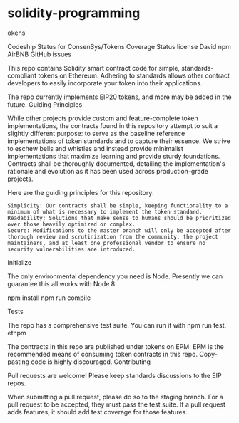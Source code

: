 # solidity-programming
okens

Codeship Status for ConsenSys/Tokens Coverage Status license David npm AirBNB GitHub issues

This repo contains Solidity smart contract code for simple, standards-compliant tokens on Ethereum. Adhering to standards allows other contract developers to easily incorporate your token into their applications.

The repo currently implements EIP20 tokens, and more may be added in the future.
Guiding Principles

While other projects provide custom and feature-complete token implementations, the contracts found in this repository attempt to suit a slightly different purpose: to serve as the baseline reference implementations of token standards and to capture their essence. We strive to eschew bells and whistles and instead provide minimalist implementations that maximize learning and provide sturdy foundations. Contracts shall be thoroughly documented, detailing the implementation's rationale and evolution as it has been used across production-grade projects.

Here are the guiding principles for this repository:

    Simplicity: Our contracts shall be simple, keeping functionality to a minimum of what is necessary to implement the token standard.
    Readability: Solutions that make sense to humans should be prioritized over those heavily optimized or complex.
    Secure: Modifications to the master branch will only be accepted after thorough review and scrutinization from the community, the project maintainers, and at least one professional vendor to ensure no security vulnerabilities are introduced.

Initialize

The only environmental dependency you need is Node. Presently we can guarantee this all works with Node 8.

npm install
npm run compile

Tests

The repo has a comprehensive test suite. You can run it with npm run test.
ethpm

The contracts in this repo are published under tokens on EPM. EPM is the recommended means of consuming token contracts in this repo. Copy-pasting code is highly discouraged.
Contributing

Pull requests are welcome! Please keep standards discussions to the EIP repos.

When submitting a pull request, please do so to the staging branch. For a pull request to be accepted, they must pass the test suite. If a pull request adds features, it should add test coverage for those features.
